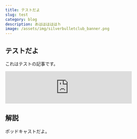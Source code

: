 ```yaml
---
title: テストだよ
slug: test
category: blog
description: あはははははｈ
image: /assets/img/silverbulletclub_banner.png
---
```


## テストだよ

これはテストの記事です。

<iframe src="https://anchor.fm/silver-bullet-club/embed/episodes/Sprint34-e15bhe7/a-a68t5g0" height="102px" width="400px" frameborder="0" scrolling="no"></iframe>


## 解説

ポッドキャストだよ。
